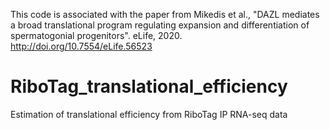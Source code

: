 This code is associated with the paper from Mikedis et al., "DAZL mediates a broad translational program regulating expansion and differentiation of spermatogonial progenitors". eLife, 2020. http://doi.org/10.7554/eLife.56523

# RiboTag_translational_efficiency
Estimation of translational efficiency from RiboTag IP RNA-seq data
